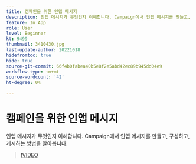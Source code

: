 ```yaml
---
title: 캠페인을 위한 인앱 메시지
description: 인앱 메시지가 무엇인지 이해합니다. Campaign에서 인앱 메시지를 만들고, 구성하고, 게시하는 방법을 알아봅니다.
feature: In App
role: User
level: Beginner
kt: 9499
thumbnail: 3410430.jpg
last-update-author: 20221018
hidefromtoc: true
hide: true
source-git-commit: 66f4b0fabea40b5e8f2e5abd42ec89b945dd04e9
workflow-type: tm+mt
source-wordcount: '42'
ht-degree: 0%

---
```


# 캠페인을 위한 인앱 메시지

인앱 메시지가 무엇인지 이해합니다. Campaign에서 인앱 메시지를 만들고, 구성하고, 게시하는 방법을 알아봅니다.

>[!VIDEO](https://video.tv.adobe.com/v/3410430?quality=12&learn=on)
